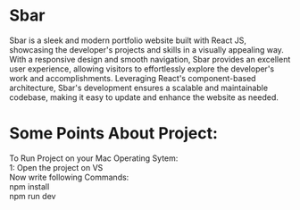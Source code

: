 # Sbar
Sbar is a sleek and modern portfolio website built with React JS, showcasing the developer's projects and skills in a visually appealing way. With a responsive design and smooth navigation, Sbar provides an excellent user experience, allowing visitors to effortlessly explore the developer's work and accomplishments. Leveraging React's component-based architecture, Sbar's development ensures a scalable and maintainable codebase, making it easy to update and enhance the website as needed.
# Some Points About Project:
To Run Project on your Mac Operating Sytem:
<br />
1: Open the project on VS
<br />
Now write following Commands:
<br />
npm install
<br />
npm run dev



